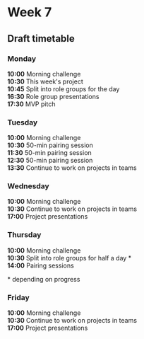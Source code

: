 # Week 7

## Draft timetable

### Monday
**10:00** Morning challenge     
**10:30** This week's project    
**10:45** Split into role groups for the day    
**16:30** Role group presentations    
**17:30** MVP pitch

### Tuesday
**10:00** Morning challenge     
**10:30** 50-min pairing session     
**11:30** 50-min pairing session     
**12:30** 50-min pairing session     
**13:30** Continue to work on projects in teams

### Wednesday
**10:00** Morning challenge     
**10:30** Continue to work on projects in teams    
**17:00** Project presentations

### Thursday
**10:00** Morning challenge     
**10:30** Split into role groups for half a day \*    
**14:00** Pairing sessions

\* depending on progress

### Friday 
**10:00** Morning challenge     
**10:30** Continue to work on projects in teams    
**17:00** Project presentations

